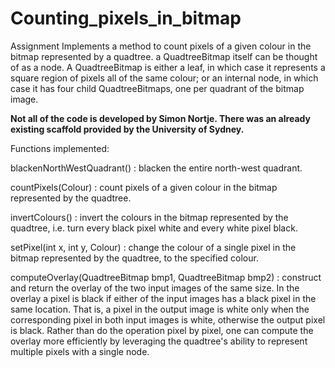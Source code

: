 # Counting_pixels_in_bitmap
Assignment Implements a method to count pixels of a given colour in the bitmap represented by a quadtree. a QuadtreeBitmap itself can be thought of as a node. A QuadtreeBitmap is either a leaf, in which case it represents a square region of pixels all of the same colour; or an internal node, in which case it has four child QuadtreeBitmaps, one per quadrant of the bitmap image. 

**Not all of the code is developed by Simon Nortje. There was an already existing scaffold provided by the University of Sydney.**

Functions implemented:

blackenNorthWestQuadrant() : blacken the entire north-west quadrant.

countPixels(Colour) : count pixels of a given colour in the bitmap represented by the quadtree.

invertColours() : invert the colours in the bitmap represented by the quadtree, i.e. turn every black pixel white and every white pixel black.

setPixel(int x, int y, Colour) : change the colour of a single pixel in the bitmap represented by the quadtree, to the specified colour.

computeOverlay(QuadtreeBitmap bmp1, QuadtreeBitmap bmp2) : construct and return the overlay of the two input images of the same size. In the overlay a pixel is black if either of the input images has a black pixel in the same location. That is, a pixel in the output image is white only when the corresponding pixel in both input images is white, otherwise the output pixel is black. Rather than do the operation pixel by pixel, one can compute the overlay more efficiently by leveraging the quadtree's ability to represent multiple pixels with a single node.
